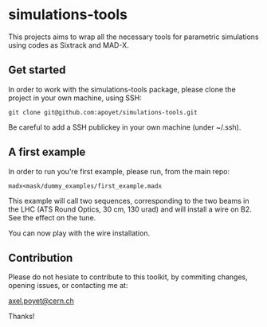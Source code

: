 # simulations-tools
This projects aims to wrap all the necessary tools for parametric simulations using codes as Sixtrack and MAD-X.


## Get started
In order to work with the simulations-tools package, please clone the project in your own machine, using SSH:

```
git clone git@github.com:apoyet/simulations-tools.git
```

Be careful to add a SSH publickey in your own machine (under ~/.ssh).

## A first example
In order to run you're first example, please run, from the main repo:
```
madx<mask/dummy_examples/first_example.madx
```
This example will call two sequences, corresponding to the two beams in the LHC (ATS Round Optics, 30 cm, 130 urad) and will install a wire on B2. See the effect on the tune. 

You can now play with the wire installation. 


## Contribution

Please do not hesiate to contribute to this toolkit, by commiting changes, opening issues, or contacting me at: 

axel.poyet@cern.ch


Thanks! 
